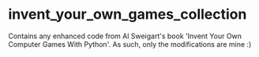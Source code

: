 # invent_your_own_games_collection

Contains any enhanced code from Al Sweigart's book 'Invent Your Own Computer Games With Python'. As such, only the modifications are mine :) 
